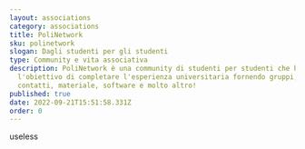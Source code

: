 ```yaml
---
layout: associations
category: associations
title: PoliNetwork
sku: polinetwork
slogan: Dagli studenti per gli studenti
type: Community e vita associativa
description: PoliNetwork è una community di studenti per studenti che ha
  l'obiettivo di completare l'esperienza universitaria fornendo gruppi,
  contatti, materiale, software e molto altro!
published: true
date: 2022-09-21T15:51:58.331Z
order: 0
---
```

useless